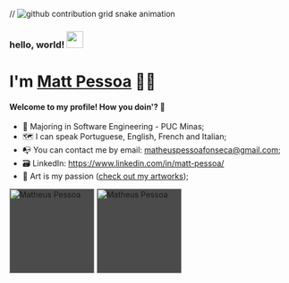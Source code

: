 // ![github contribution grid snake animation](https://raw.githubusercontent.com/matt-pessoa/matt-pessoa/output/github-contribution-grid-snake.svg)

### hello, world! <img src="https://raw.githubusercontent.com/MartinHeinz/MartinHeinz/master/wave.gif" width="30px">
# I'm <a href = "https://matt-pessoa.github.io/" target="_blank"> Matt Pessoa</a> 👨‍💻

#### Welcome to my profile! How you doin'? 🤝
- 📜 Majoring in Software Engineering - PUC Minas;
- 🗺️ I can speak Portuguese, English, French and Italian;
- 📭 You can contact me by email: matheuspessoafonseca@gmail.com;
- 🗃️ LinkedIn: https://www.linkedin.com/in/matt-pessoa/
- 🎨 Art is my passion ([check out my artworks](https://instagram.com/mattabacate));

<p align="left">
  <img height="152em"
       src="https://github-readme-stats.vercel.app/api?username=matt-pessoa&show_icons=true"
       alt="Matheus Pessoa" 
       style="background: rgb(0, 0, 0) transparent; background: rgba(0, 0, 0, 0.7);">
  <img height="152em"
       src="https://github-readme-stats.vercel.app/api/top-langs/?username=matt-pessoa&layout=compact" 
       alt="Matheus Pessoa"
       style="background: rgb(0, 0, 0) transparent; background: rgba(0, 0, 0, 0.7);" />
</p>

